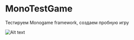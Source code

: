 ﻿MonoTestGame
============

Тестируем Monogame framework, создаем пробную игру

![Alt text](http://farm8.staticflickr.com/7341/9488547846_5a92a0748b_b.jpg "Second screen")